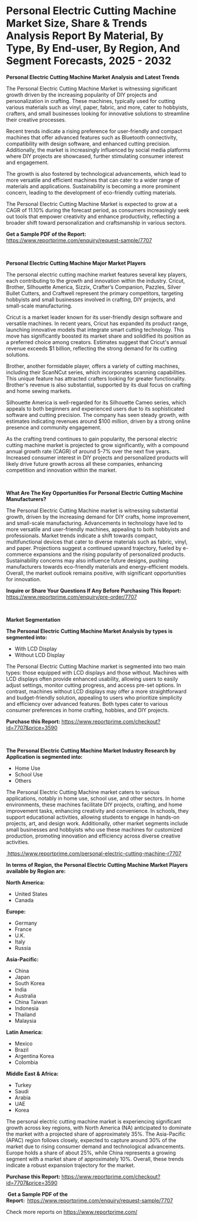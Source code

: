 <p><h1>Personal Electric Cutting Machine Market Size, Share & Trends Analysis Report By Material, By Type, By End-user, By Region, And Segment Forecasts, 2025 - 2032</h1></p><p><strong>Personal Electric Cutting Machine Market Analysis and Latest Trends</strong></p>
<p><p>The Personal Electric Cutting Machine Market is witnessing significant growth driven by the increasing popularity of DIY projects and personalization in crafting. These machines, typically used for cutting various materials such as vinyl, paper, fabric, and more, cater to hobbyists, crafters, and small businesses looking for innovative solutions to streamline their creative processes. </p><p>Recent trends indicate a rising preference for user-friendly and compact machines that offer advanced features such as Bluetooth connectivity, compatibility with design software, and enhanced cutting precision. Additionally, the market is increasingly influenced by social media platforms where DIY projects are showcased, further stimulating consumer interest and engagement. </p><p>The growth is also fostered by technological advancements, which lead to more versatile and efficient machines that can cater to a wider range of materials and applications. Sustainability is becoming a more prominent concern, leading to the development of eco-friendly cutting materials. </p><p>The Personal Electric Cutting Machine Market is expected to grow at a CAGR of 11.10% during the forecast period, as consumers increasingly seek out tools that empower creativity and enhance productivity, reflecting a broader shift toward personalization and craftsmanship in various sectors.</p></p>
<p><strong>Get a Sample PDF of the Report:&nbsp;</strong> <a href="https://www.reportprime.com/enquiry/request-sample/7707?utm_campaign=3101&utm_medium=2&utm_source=Github&utm_content=ia&utm_term=19032025&utm_id=personal-electric-cutting-machine">https://www.reportprime.com/enquiry/request-sample/7707</a></p>
<p>&nbsp;</p>
<p><strong>Personal Electric Cutting Machine Major Market Players</strong></p>
<p><p>The personal electric cutting machine market features several key players, each contributing to the growth and innovation within the industry. Cricut, Brother, Silhouette America, Sizzix, Crafter’s Companion, Pazzles, Silver Bullet Cutters, and Craftwell represent the primary competitors, targeting hobbyists and small businesses involved in crafting, DIY projects, and small-scale manufacturing.</p><p>Cricut is a market leader known for its user-friendly design software and versatile machines. In recent years, Cricut has expanded its product range, launching innovative models that integrate smart cutting technology. This move has significantly boosted its market share and solidified its position as a preferred choice among creators. Estimates suggest that Cricut's annual revenue exceeds $1 billion, reflecting the strong demand for its cutting solutions.</p><p>Brother, another formidable player, offers a variety of cutting machines, including their ScanNCut series, which incorporates scanning capabilities. This unique feature has attracted crafters looking for greater functionality. Brother's revenue is also substantial, supported by its dual focus on crafting and home sewing markets.</p><p>Silhouette America is well-regarded for its Silhouette Cameo series, which appeals to both beginners and experienced users due to its sophisticated software and cutting precision. The company has seen steady growth, with estimates indicating revenues around $100 million, driven by a strong online presence and community engagement.</p><p>As the crafting trend continues to gain popularity, the personal electric cutting machine market is projected to grow significantly, with a compound annual growth rate (CAGR) of around 5-7% over the next five years. Increased consumer interest in DIY projects and personalized products will likely drive future growth across all these companies, enhancing competition and innovation within the market.</p></p>
<p>&nbsp;</p>
<p><strong>What Are The Key Opportunities For Personal Electric Cutting Machine Manufacturers?</strong></p>
<p><p>The Personal Electric Cutting Machine market is witnessing substantial growth, driven by the increasing demand for DIY crafts, home improvement, and small-scale manufacturing. Advancements in technology have led to more versatile and user-friendly machines, appealing to both hobbyists and professionals. Market trends indicate a shift towards compact, multifunctional devices that cater to diverse materials such as fabric, vinyl, and paper. Projections suggest a continued upward trajectory, fueled by e-commerce expansions and the rising popularity of personalized products. Sustainability concerns may also influence future designs, pushing manufacturers towards eco-friendly materials and energy-efficient models. Overall, the market outlook remains positive, with significant opportunities for innovation.</p></p>
<p><strong>Inquire or Share Your Questions If Any Before Purchasing This Report:</strong> <a href="https://www.reportprime.com/enquiry/pre-order/7707?utm_campaign=3101&utm_medium=2&utm_source=Github&utm_content=ia&utm_term=19032025&utm_id=personal-electric-cutting-machine">https://www.reportprime.com/enquiry/pre-order/7707</a></p>
<p>&nbsp;</p>
<p><strong>Market Segmentation</strong></p>
<p><strong>The Personal Electric Cutting Machine Market Analysis by types is segmented into:</strong></p>
<p><ul><li>With LCD Display</li><li>Without LCD Display</li></ul></p>
<p><p>The Personal Electric Cutting Machine market is segmented into two main types: those equipped with LCD displays and those without. Machines with LCD displays often provide enhanced usability, allowing users to easily adjust settings, monitor cutting progress, and access pre-set options. In contrast, machines without LCD displays may offer a more straightforward and budget-friendly solution, appealing to users who prioritize simplicity and efficiency over advanced features. Both types cater to various consumer preferences in home crafting, hobbies, and DIY projects.</p></p>
<p><strong>Purchase this Report:&nbsp;</strong><a href="https://www.reportprime.com/checkout?id=7707&price=3590&utm_campaign=3101&utm_medium=2&utm_source=Github&utm_content=ia&utm_term=19032025&utm_id=personal-electric-cutting-machine">https://www.reportprime.com/checkout?id=7707&price=3590</a></p>
<p>&nbsp;</p>
<p><strong>The Personal Electric Cutting Machine Market Industry Research by Application is segmented into:</strong></p>
<p><ul><li>Home Use</li><li>School Use</li><li>Others</li></ul></p>
<p><p>The Personal Electric Cutting Machine market caters to various applications, notably in home use, school use, and other sectors. In home environments, these machines facilitate DIY projects, crafting, and home improvement tasks, enhancing creativity and convenience. In schools, they support educational activities, allowing students to engage in hands-on projects, art, and design work. Additionally, other market segments include small businesses and hobbyists who use these machines for customized production, promoting innovation and efficiency across diverse creative activities.</p></p>
<p><a href="https://www.reportprime.com/personal-electric-cutting-machine-r7707?utm_campaign=3101&utm_medium=2&utm_source=Github&utm_content=ia&utm_term=19032025&utm_id=personal-electric-cutting-machine">&nbsp;https://www.reportprime.com/personal-electric-cutting-machine-r7707</a></p>
<p><strong>In terms of Region, the Personal Electric Cutting Machine Market Players available by Region are:</strong></p>
<p>
    <p> <strong> North America: </strong>
        <ul>
            <li>United States</li>
            <li>Canada</li>
        </ul>
        </p> 
    <p> <strong> Europe: </strong>
        <ul>
            <li>Germany</li>
            <li>France</li>
            <li>U.K.</li>
            <li>Italy</li>
            <li>Russia</li>
        </ul>
        </p> 
    <p> <strong> Asia-Pacific: </strong>
        <ul>
            <li>China</li>
            <li>Japan</li>
            <li>South Korea</li>
            <li>India</li>
            <li>Australia</li>
            <li>China Taiwan</li>
            <li>Indonesia</li>
            <li>Thailand</li>
            <li>Malaysia</li>
        </ul>
        </p> 
    <p> <strong> Latin America: </strong>
        <ul>
            <li>Mexico</li>
            <li>Brazil</li>
            <li>Argentina Korea</li>
            <li>Colombia</li>
        </ul>
        </p> 
    <p> <strong> Middle East & Africa: </strong>
        <ul>
            <li>Turkey</li>
            <li>Saudi</li>
            <li>Arabia</li>
            <li>UAE</li>
            <li>Korea</li>
        </ul>
    </p>
    </p>
<p><p>The personal electric cutting machine market is experiencing significant growth across key regions, with North America (NA) anticipated to dominate the market with a projected share of approximately 35%. The Asia-Pacific (APAC) region follows closely, expected to capture around 30% of the market due to rising consumer demand and technological advancements. Europe holds a share of about 25%, while China represents a growing segment with a market share of approximately 10%. Overall, these trends indicate a robust expansion trajectory for the market.</p></p>
<p><strong>Purchase this Report: </strong><a href="https://www.reportprime.com/checkout?id=7707&price=3590&utm_campaign=3101&utm_medium=2&utm_source=Github&utm_content=ia&utm_term=19032025&utm_id=personal-electric-cutting-machine">https://www.reportprime.com/checkout?id=7707&price=3590</a></p>
<p>&nbsp;<strong>Get a Sample PDF of the Report:&nbsp;&nbsp;</strong><a href="https://www.reportprime.com/enquiry/request-sample/7707?utm_campaign=3101&utm_medium=2&utm_source=Github&utm_content=ia&utm_term=19032025&utm_id=personal-electric-cutting-machine">https://www.reportprime.com/enquiry/request-sample/7707</a></p>
<p><strong></strong></p>
<p>Check more reports on <a href="https://www.reportprime.com/?utm_campaign=3101&utm_medium=2&utm_source=Github&utm_content=ia&utm_term=19032025&utm_id=personal-electric-cutting-machine">https://www.reportprime.com/</a></p>
